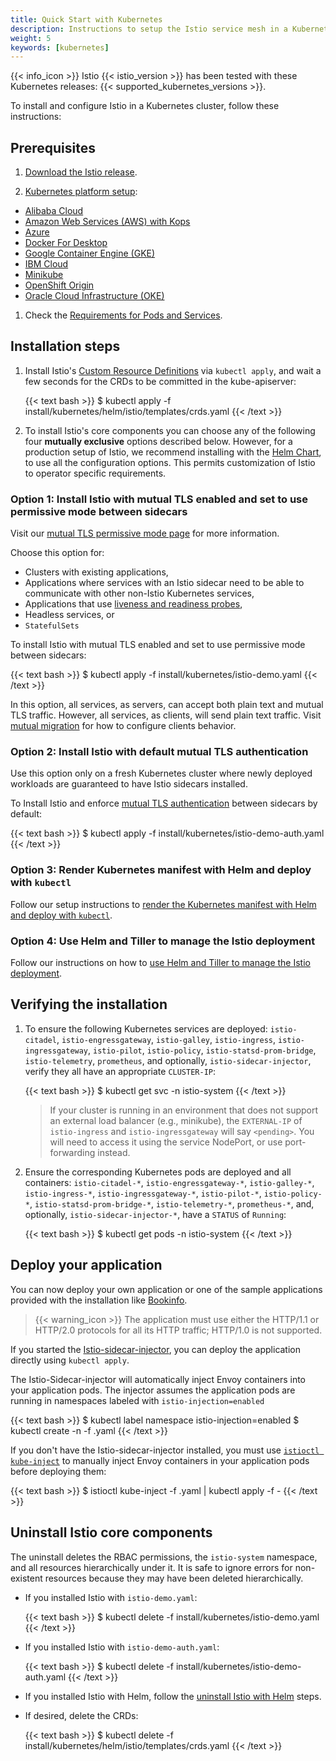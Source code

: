 ```yaml
---
title: Quick Start with Kubernetes
description: Instructions to setup the Istio service mesh in a Kubernetes cluster.
weight: 5
keywords: [kubernetes]
---
```


{{< info_icon >}} Istio {{< istio_version >}} has been tested with these Kubernetes releases: {{< supported_kubernetes_versions >}}.

To install and configure Istio in a Kubernetes cluster, follow these instructions:

## Prerequisites

1. [Download the Istio release](/docs/setup/kubernetes/download-release/).

1. [Kubernetes platform setup](/docs/setup/kubernetes/platform-setup/):
  * [Alibaba Cloud](/docs/setup/kubernetes/platform-setup/alicloud/)
  * [Amazon Web Services (AWS) with Kops](/docs/setup/kubernetes/platform-setup/aws/)
  * [Azure](/docs/setup/kubernetes/platform-setup/azure/)
  * [Docker For Desktop](/docs/setup/kubernetes/platform-setup/docker-for-desktop/)
  * [Google Container Engine (GKE)](/docs/setup/kubernetes/platform-setup/gke/)
  * [IBM Cloud](/docs/setup/kubernetes/platform-setup/ibm/)
  * [Minikube](/docs/setup/kubernetes/platform-setup/minikube/)
  * [OpenShift Origin](/docs/setup/kubernetes/platform-setup/openshift/)
  * [Oracle Cloud Infrastructure (OKE)](/docs/setup/kubernetes/platform-setup/oci/)

1. Check the [Requirements for Pods and Services](/docs/setup/kubernetes/spec-requirements/).

## Installation steps

1. Install Istio's [Custom Resource Definitions](https://kubernetes.io/docs/concepts/extend-kubernetes/api-extension/custom-resources/#customresourcedefinitions)
via `kubectl apply`, and wait a few seconds for the CRDs to be committed in the kube-apiserver:

    {{< text bash >}}
    $ kubectl apply -f install/kubernetes/helm/istio/templates/crds.yaml
    {{< /text >}}

1. To install Istio's core components you can choose any of the following four
**mutually exclusive** options described below. However, for a production setup of Istio,
we recommend installing with the
[Helm Chart](/docs/setup/kubernetes/helm-install/), to use all the
configuration options. This permits customization of Istio to operator specific requirements.

### Option 1: Install Istio with mutual TLS enabled and set to use permissive mode between sidecars

Visit our
[mutual TLS permissive mode page](/docs/concepts/security/#permissive-mode)
for more information.

Choose this option for:

* Clusters with existing applications,
* Applications where services with an Istio sidecar need to be able to
  communicate with other non-Istio Kubernetes services,
* Applications that use
  [liveness and readiness probes](https://kubernetes.io/docs/tasks/configure-pod-container/configure-liveness-readiness-probes/),
* Headless services, or
* `StatefulSets`

To install Istio with mutual TLS enabled and set to use permissive mode
between sidecars:

{{< text bash >}}
$ kubectl apply -f install/kubernetes/istio-demo.yaml
{{< /text >}}

In this option, all services, as servers, can accept both plain text and
mutual TLS traffic. However, all services, as clients, will send plain
text traffic.
Visit [mutual migration](/docs/tasks/security/mtls-migration/#configure-clients-to-send-mutual-tls-traffic)
for how to configure clients behavior.

### Option 2: Install Istio with default mutual TLS authentication

Use this option only on a fresh Kubernetes cluster where newly deployed
workloads are guaranteed to have Istio sidecars installed.

To Install Istio and enforce [mutual TLS authentication](/docs/concepts/security/#mutual-tls-authentication)
between sidecars by default:

{{< text bash >}}
$ kubectl apply -f install/kubernetes/istio-demo-auth.yaml
{{< /text >}}

### Option 3: Render Kubernetes manifest with Helm and deploy with `kubectl`

Follow our setup instructions to
[render the Kubernetes manifest with Helm and deploy with `kubectl`](/docs/setup/kubernetes/helm-install/#option-1-install-with-helm-via-helm-template).

### Option 4: Use Helm and Tiller to manage the Istio deployment

Follow our instructions on how to
[use Helm and Tiller to manage the Istio deployment](/docs/setup/kubernetes/helm-install/#option-2-install-with-helm-and-tiller-via-helm-install).

## Verifying the installation

1.  To ensure the following Kubernetes services are deployed: `istio-citadel`,
    `istio-engressgateway`, `istio-galley`, `istio-ingress`, `istio-ingressgateway`,
    `istio-pilot`, `istio-policy`, `istio-statsd-prom-bridge`, `istio-telemetry`,
    `prometheus`, and optionally, `istio-sidecar-injector`, verify they all have
    an appropriate `CLUSTER-IP`:

    {{< text bash >}}
    $ kubectl get svc -n istio-system
    {{< /text >}}

    > If your cluster is running in an environment that does not
    > support an external load balancer (e.g., minikube), the
    > `EXTERNAL-IP` of `istio-ingress` and `istio-ingressgateway` will
    > say `<pending>`. You will need to access it using the service
    > NodePort, or use port-forwarding instead.

1.  Ensure the corresponding Kubernetes pods are deployed and all containers: `istio-citadel-*`,
    `istio-engressgateway-*`, `istio-galley-*`, `istio-ingress-*`, `istio-ingressgateway-*`,
    `istio-pilot-*`, `istio-policy-*`, `istio-statsd-prom-bridge-*`, `istio-telemetry-*`,
    `prometheus-*`, and, optionally, `istio-sidecar-injector-*`, have a `STATUS` of `Running`:

    {{< text bash >}}
    $ kubectl get pods -n istio-system
    {{< /text >}}

## Deploy your application

You can now deploy your own application or one of the sample applications
provided with the installation like [Bookinfo](/docs/examples/bookinfo/).

> {{< warning_icon >}} The application must use either the HTTP/1.1 or HTTP/2.0 protocols for all its HTTP
> traffic; HTTP/1.0 is not supported.

If you started the
[Istio-sidecar-injector](/docs/setup/kubernetes/sidecar-injection/#automatic-sidecar-injection),
you can deploy the application directly using `kubectl apply`.

The Istio-Sidecar-injector will automatically inject Envoy containers into your
application pods. The injector assumes the application pods are running in
namespaces labeled with `istio-injection=enabled`

{{< text bash >}}
$ kubectl label namespace <namespace> istio-injection=enabled
$ kubectl create -n <namespace> -f <your-app-spec>.yaml
{{< /text >}}

If you don't have the Istio-sidecar-injector installed, you must use
[`istioctl kube-inject`](/docs/reference/commands/istioctl/#istioctl-kube-inject)
to manually inject Envoy containers in your application pods before deploying
them:

{{< text bash >}}
$ istioctl kube-inject -f <your-app-spec>.yaml | kubectl apply -f -
{{< /text >}}

## Uninstall Istio core components

The uninstall deletes the RBAC permissions, the `istio-system` namespace, and
all resources hierarchically under it. It is safe to ignore errors for
non-existent resources because they may have been deleted hierarchically.

* If you installed Istio with `istio-demo.yaml`:

    {{< text bash >}}
    $ kubectl delete -f install/kubernetes/istio-demo.yaml
    {{< /text >}}

* If you installed Istio with `istio-demo-auth.yaml`:

    {{< text bash >}}
    $ kubectl delete -f install/kubernetes/istio-demo-auth.yaml
    {{< /text >}}

* If you installed Istio with Helm, follow the [uninstall Istio with Helm](/docs/setup/kubernetes/helm-install/#uninstall) steps.

* If desired, delete the CRDs:

    {{< text bash >}}
    $ kubectl delete -f install/kubernetes/helm/istio/templates/crds.yaml
    {{< /text >}}
